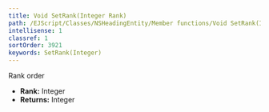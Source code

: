 ```yaml
---
title: Void SetRank(Integer Rank)
path: /EJScript/Classes/NSHeadingEntity/Member functions/Void SetRank(Integer p_0)
intellisense: 1
classref: 1
sortOrder: 3921
keywords: SetRank(Integer)
---
```



Rank order



* **Rank:** Integer
* **Returns:** Integer


